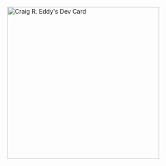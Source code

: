 <a href="https://app.daily.dev/kregger"><img src="https://api.daily.dev/devcards/v2/5bfd07194a3740b5b122108cbe8ba8f5.png?r=jwd&type=default" width="356" alt="Craig R. Eddy's Dev Card"/></a>
